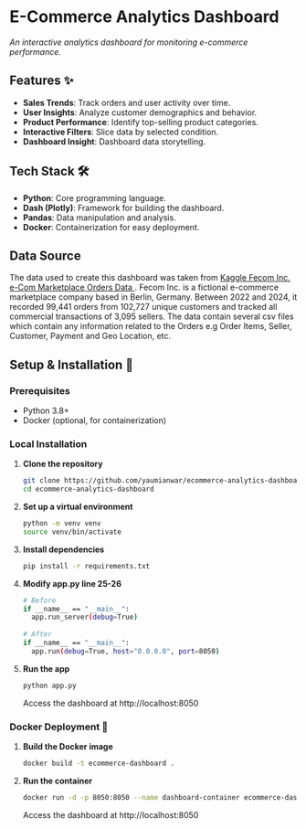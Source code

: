 # E-Commerce Analytics Dashboard
*An interactive analytics dashboard for monitoring e-commerce performance.*

## Features ✨
- **Sales Trends**: Track orders and user activity over time.
- **User Insights**: Analyze customer demographics and behavior.
- **Product Performance**: Identify top-selling product categories.
- **Interactive Filters**: Slice data by selected condition.
- **Dashboard Insight**: Dashboard data storytelling.

## Tech Stack 🛠️
- **Python**: Core programming language.
- **Dash (Plotly)**: Framework for building the dashboard.
- **Pandas**: Data manipulation and analysis.
- **Docker**: Containerization for easy deployment.

## Data Source
The data used to create this dashboard was taken from [Kaggle Fecom Inc. e-Com Marketplace Orders Data ](https://www.kaggle.com/datasets/cemeraan/fecom-inc-e-com-marketplace-orders-data-crm). Fecom Inc. is a fictional e-commerce marketplace company based in Berlin, Germany. Between 2022 and 2024, it recorded 99,441 orders from 102,727 unique customers and tracked all commercial transactions of 3,095 sellers. The data contain several csv files which contain any information related to the Orders e.g Order Items, Seller, Customer, Payment and Geo Location, etc.

## Setup & Installation 🚀

### Prerequisites
- Python 3.8+
- Docker (optional, for containerization)

### Local Installation
1. **Clone the repository**
   ```bash
   git clone https://github.com/yaumianwar/ecommerce-analytics-dashboard.git
   cd ecommerce-analytics-dashboard
2. **Set up a virtual environment**
   ```bash
   python -m venv venv
   source venv/bin/activate
3. **Install dependencies**
   ```bash
   pip install -r requirements.txt
4. **Modify app.py line 25-26**
   ```bash
   # Before
   if __name__ == "__main__":
     app.run_server(debug=True)
    
   # After
   if __name__ == "__main__":
     app.run(debug=True, host="0.0.0.0", port=8050)
5. **Run the app**
   ```bash
   python app.py
   ```
   Access the dashboard at http://localhost:8050

### Docker Deployment 🐳
1. **Build the Docker image**
   ```bash
   docker build -t ecommerce-dashboard .
2. **Run the container**
   ```bash
   docker run -d -p 8050:8050 --name dashboard-container ecommerce-dashboard
   ```
   Access the dashboard at http://localhost:8050
